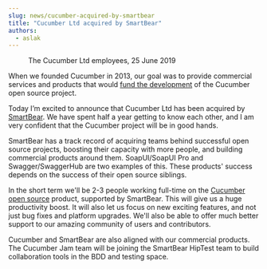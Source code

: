 ```yaml
---
slug: news/cucumber-acquired-by-smartbear
title: "Cucumber Ltd acquired by SmartBear"
authors:
  - aslak
---
```


<figure>
    <img alt="" src="/img/blog/cucumber-employees.jpeg" />
    <figcaption>The Cucumber Ltd employees, 25 June 2019</figcaption>
</figure>

When we founded Cucumber in 2013, our goal was to provide commercial services and products that would [fund the development](./2014-04-16-cucumber-limited.md) of the Cucumber open source project.

Today I’m excited to announce that Cucumber Ltd has been acquired by [SmartBear](https://smartbear.com/). We have spent half a year getting to know each other, and I am very confident that the Cucumber project will be in good hands.

<!-- truncate -->

SmartBear has a track record of acquiring teams behind successful open source projects, boosting their capacity with more people, and building commercial products around them. SoapUI/SoapUI Pro and Swagger/SwaggerHub are two examples of this. These products' success depends on the success of their open source siblings.

In the short term we'll be 2-3 people working full-time on the [Cucumber open source](https://github.com/cucumber) product, supported by SmartBear. This will give us a huge productivity boost. It will also let us focus on new exciting features, and not just bug fixes and platform upgrades. We'll also be able to offer much better support to our amazing community of users and contributors.

Cucumber and SmartBear are also aligned with our commercial products. The Cucumber Jam team will be joining the SmartBear HipTest team to build collaboration tools in the BDD and testing space.